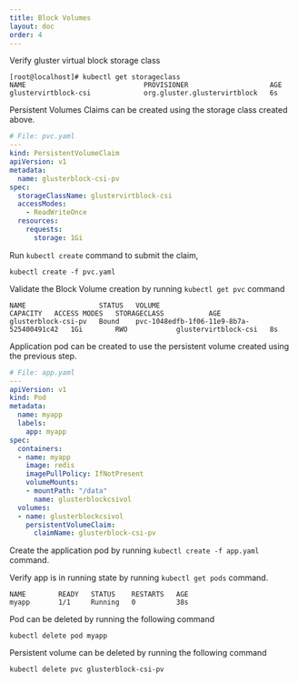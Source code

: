 ```yaml
---
title: Block Volumes
layout: doc
order: 4
---
```


Verify gluster virtual block storage class

```
[root@localhost]# kubectl get storageclass
NAME                             PROVISIONER                    AGE
glustervirtblock-csi             org.gluster.glustervirtblock   6s
```

Persistent Volumes Claims can be created using the storage class
created above.

```yaml
# File: pvc.yaml
---
kind: PersistentVolumeClaim
apiVersion: v1
metadata:
  name: glusterblock-csi-pv
spec:
  storageClassName: glustervirtblock-csi
  accessModes:
    - ReadWriteOnce
  resources:
    requests:
      storage: 1Gi
```

Run `kubectl create` command to submit the claim,

```
kubectl create -f pvc.yaml
```

Validate the Block Volume creation by running `kubectl get
pvc` command

```
NAME                  STATUS   VOLUME                                     CAPACITY   ACCESS MODES   STORAGECLASS           AGE
glusterblock-csi-pv   Bound    pvc-1048edfb-1f06-11e9-8b7a-525400491c42   1Gi        RWO            glustervirtblock-csi   8s
```

Application pod can be created to use the persistent volume created
using the previous step.

```yaml
# File: app.yaml
---
apiVersion: v1
kind: Pod
metadata:
  name: myapp
  labels:
    app: myapp
spec:
  containers:
  - name: myapp
    image: redis
    imagePullPolicy: IfNotPresent
    volumeMounts:
    - mountPath: "/data"
      name: glusterblockcsivol
  volumes:
  - name: glusterblockcsivol
    persistentVolumeClaim:
      claimName: glusterblock-csi-pv
```

Create the application pod by running `kubectl create -f app.yaml`
command.

Verify app is in running state by running `kubectl get pods` command.

```
NAME        READY   STATUS    RESTARTS   AGE
myapp       1/1     Running   0          38s
```

Pod can be deleted by running the following command

```
kubectl delete pod myapp
```

Persistent volume can be deleted by running the following command

```
kubectl delete pvc glusterblock-csi-pv
```

